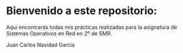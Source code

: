 # Bienvenido a este repositorio:

Aquí encontrarás todas mis prácticas realizadas para la asignatura de Sistemas Operativos en Red en 2º de SMR.

Juan Carlos Navidad García
